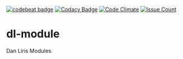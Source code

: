 [![codebeat badge](https://codebeat.co/badges/bb85a5e9-a537-434a-87b4-44f5f89a6d87)](https://codebeat.co/projects/github-com-danliris-dl-module)
[![Codacy Badge](https://api.codacy.com/project/badge/Grade/097cf273411647aba34120d2e5540a44)](https://www.codacy.com/app/danliris-cloud/dl-module?utm_source=github.com&amp;utm_medium=referral&amp;utm_content=danliris/dl-module&amp;utm_campaign=Badge_Grade)
[![Code Climate](https://codeclimate.com/github/danliris/dl-module/badges/gpa.svg)](https://codeclimate.com/github/danliris/dl-module)
[![Issue Count](https://codeclimate.com/github/danliris/dl-module/badges/issue_count.svg)](https://codeclimate.com/github/danliris/dl-module)
# dl-module
Dan Liris Modules
